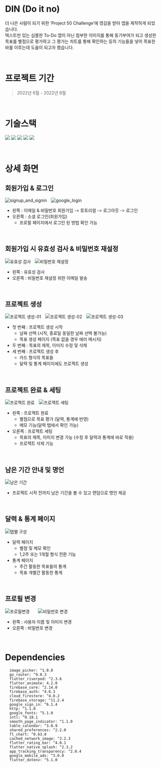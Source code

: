 # DIN (Do it no)

더 나은 사람이 되기 위한 ‘Project 50 Challenge’에 영감을 받아 앱을 제작하게 되었습니다.<br/>
텍스트만 있는 심플한 To-Do 앱이 아닌 첨부한 이미지를 통해 동기부여가 되고 생성한 목표를 별점으로 평가하고 그 평가는 차트를 통해 확인하는 등의 기능들을 넣어 목표한 바를 이루는데 도움이 되고자 했습니다.

<br />

# 프로젝트 기간
> 2022년 6월 - 2022년 9월

<br />

# 기술스택
<img src="https://img.shields.io/badge/Flutter-02569B?style=for-the-badge&logo=Flutter&Color=white"/>  <img src="https://img.shields.io/badge/Dart-0175C2?style=for-the-badge&logo=Dart&Color=white"/> <img src="https://img.shields.io/badge/Firebase-E8E8E8?style=for-the-badge&logo=Firebase&Color=white"/> <img src="https://img.shields.io/badge/github-181717?style=for-the-badge&logo=github&logoColor=white"> <img src="https://img.shields.io/badge/git-F05032?style=for-the-badge&logo=git&logoColor=white">

<br />

# 상세 화면
## 회원가입 & 로그인
![signup_and_signin](https://github.com/shinung-han/din/assets/118904460/8d9b983a-5bc9-4c5c-85a4-117e46d0b2ce) ![google_login](https://github.com/shinung-han/din/assets/118904460/af610246-348d-424c-920f-a1d1767cd9ca) 

- 왼쪽 : 이메일 & 비밀번호 회원가입 -> 튜토리얼 -> 로그아웃 -> 로그인
- 오른쪽 : 소셜 로그인(회원가입)
  - 프로필 페이지에서 로그인 된 방법 확인 가능
  
<br />

## 회원가입 시 유효성 검사 & 비밀번호 재설정
![유효성 검사](https://github.com/shinung-han/din/assets/118904460/bfd02f2b-9209-470e-a0ba-b8aeec2354cd) ![비밀번호 재설정](https://github.com/shinung-han/din/assets/118904460/8ebca2bb-8dd0-45dc-a3d7-57539544d129)
- 왼쪽 : 유효성 검사
- 오른쪽 : 비밀번호 재설정 위한 이메일 발송

<br />

## 프로젝트 생성
![프로젝트 생성-01](https://github.com/shinung-han/din/assets/118904460/3e7e71bd-559f-4aa7-8b0f-c81a8f7d890c) ![프로젝트 생성-02](https://github.com/shinung-han/din/assets/118904460/00ee62c1-6240-4340-8fd4-adac967b78d3) ![프로젝트 생성-03](https://github.com/shinung-han/din/assets/118904460/d06a5ce6-4e3a-45b1-8b0f-4726d5b5fe3f)

- 첫 번째 : 프로젝트 생성 시작
  - 날짜 선택 (시작, 종료일 동일한 날짜 선택 불가능)
  - 목표 생성 페이지 (목표 없을 경우 에러 메시지) 
- 두 번째 : 목표의 제목, 이미지 수정 및 삭제
- 세 번째 : 프로젝트 생성 후
  - 카드 형식의 목표들
  - 달력 및 통계 페이지에도 프로젝트 생성

<br />

## 프로젝트 완료 & 세팅
![프로젝트 완료](https://github.com/shinung-han/din/assets/118904460/50ac9ef9-7b7d-4a28-9ea9-0444fc53eb29) ![프로젝트 세팅](https://github.com/shinung-han/din/assets/118904460/e8efa3ac-7597-458e-b923-00b8044600b1)
- 왼쪽 : 프로젝트 완료
  - 별점으로 목표 평가 (달력, 통계에 반영)
  - 메모 기능(달력 탭에서 확인 가능)
- 오른쪽 : 프로젝트 세팅
  - 목표의 제목, 이미지 변경 가능 (수정 후 달력과 통계에 바로 적용)
  - 프로젝트 삭제 기능 

<br/>

## 남은 기간 안내 및 명언
![남은 기간](https://github.com/shinung-han/din/assets/118904460/3a93791c-fb3f-414f-822d-fa55581e25cb)
- 프로젝트 시작 전까지 남은 기간을 볼 수 있고 랜덤으로 명언 제공

<br />

## 달력 & 통계 페이지
![탭별 구성](https://github.com/shinung-han/din/assets/118904460/e48b9c36-7250-44ef-8451-9f8f69d77ad2)
- 달력 페이지
  - 별점 및 메모 확인
  - 1,2주 또는 1개월 형식 전환 기능
- 통계 페이지
  - 주간 활동한 목표들의 통계
  - 목표 개별간 활동한 통계
 
<br/>

## 프로필 변경
![프로필변경](https://github.com/shinung-han/din/assets/118904460/3537d95a-9333-4908-8763-df76a8fae3fa)  ![비밀번호 변경](https://github.com/shinung-han/din/assets/118904460/e4925e68-77fb-485b-a5ee-4099a99f7128)
- 왼쪽 : 사용자 이름 및 이미지 변경
- 오른쪽 : 비밀번호 변경

<br />

# Dependencies
```
  image_picker: ^1.0.0
  go_router: ^9.0.3
  flutter_riverpod: ^2.3.6
  flutter_animate: 4.2.0
  firebase_core: ^2.14.0
  firebase_auth: ^4.6.3
  cloud_firestore: ^4.8.2
  firebase_storage: ^11.2.4
  google_sign_in: ^6.1.4
  http: ^1.1.0
  google_fonts: ^5.1.0
  intl: ^0.18.1
  smooth_page_indicator: ^1.1.0
  table_calendar: ^3.0.9
  shared_preferences: ^2.2.0
  fl_chart: ^0.63.0
  cached_network_image: ^3.2.3
  flutter_rating_bar: ^4.0.1
  flutter_native_splash: ^2.3.2
  app_tracking_transparency: ^2.0.4
  google_mobile_ads: ^3.0.0
  flutter_dotenv: ^5.1.0
```




